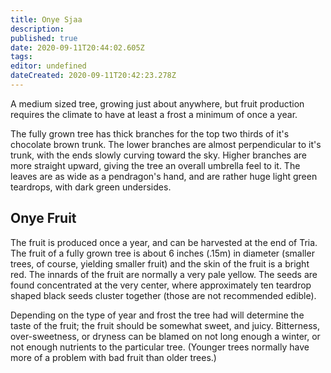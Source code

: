 ```yaml
---
title: Onye Sjaa
description: 
published: true
date: 2020-09-11T20:44:02.605Z
tags: 
editor: undefined
dateCreated: 2020-09-11T20:42:23.278Z
---
```


A medium sized tree, growing just about anywhere, but fruit production requires the climate to have at least a frost a minimum of once a year.

The fully grown tree has thick branches for the top two thirds of it's chocolate brown trunk. The lower branches are almost perpendicular to it's trunk, with the ends slowly curving toward the sky. Higher branches are more straight upward, giving the tree an overall umbrella feel to it. The leaves are as wide as a pendragon's hand, and are rather huge light green teardrops, with dark green undersides.

Onye Fruit
----------

The fruit is produced once a year, and can be harvested at the end of Tria. The fruit of a fully grown tree is about 6 inches (.15m) in diameter (smaller trees, of course, yielding smaller fruit) and the skin of the fruit is a bright red. The innards of the fruit are normally a very pale yellow. The seeds are found concentrated at the very center, where approximately ten teardrop shaped black seeds cluster together (those are not recommended edible).

Depending on the type of year and frost the tree had will determine the taste of the fruit; the fruit should be somewhat sweet, and juicy. Bitterness, over-sweetness, or dryness can be blamed on not long enough a winter, or not enough nutrients to the particular tree. (Younger trees normally have more of a problem with bad fruit than older trees.)